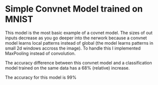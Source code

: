 <h1>Simple Convnet Model trained on MNIST</h1>

This model is the most basic example of a covnet model. The sizes of out inputs decrease as you go deeper into the nerwork because a convnet model learns local patterns instead of global (the model learns patterns in small 2d windows accross the image). To handle this I implemented MaxPooling instead of convolution. 

The accuracy difference between this convnet model and a classification model trained on the same data has a 68% (relative) increase.

The accuracy for this model is 99%
